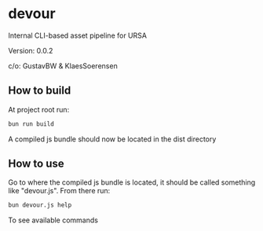 # devour
Internal CLI-based asset pipeline for URSA

Version: 0.0.2

c/o: GustavBW & KlaesSoerensen

## How to build
At project root run:
```bash
bun run build
```
A compiled js bundle should now be located in the dist directory

## How to use
Go to where the compiled js bundle is located, it should be called something like "devour.js".
From there run:
```bash
bun devour.js help
```
To see available commands
